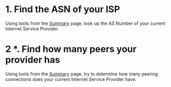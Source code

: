 # 1. Find the ASN of your ISP

Using tools from the [Summary](Summary.md) page, look up the AS Number of your current Internet Service Provider.

# 2 *. Find how many peers your provider has

Using tools from the [Summary](Summary.md) page, try to determine how many peering connections does your current
Internet Service Provider have.
